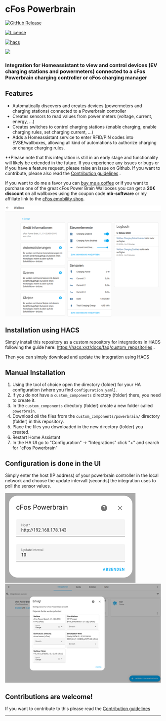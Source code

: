 # cFos Powerbrain

[![GitHub Release][releases-shield]][releases]

[![License][license-shield]](LICENSE)

[![hacs][hacsbadge]][hacs]

<a href="https://www.buymeacoffee.com/mbsoftware"><img src="https://img.buymeacoffee.com/button-api/?text=Buy me a coffee&emoji=&slug=mbsoftware&button_colour=FFDD00&font_colour=000000&font_family=Cookie&outline_colour=000000&coffee_colour=ffffff" /></a>

### Integration for Homeassistant to view and control devices (EV charging stations and powermeters) connected to a cFos Powerbrain charging controller or cFos charging manager

## Features

- Automatically discovers and creates devices (powermeters and charging stations) connected to a Powerbrain controller
- Creates sensors to read values from power meters (voltage, current, energy, ...)
- Creates switches to control charging stations (enable charging, enable charging rules, set charging current, ...)
- Adds a Homeassistant service to enter RFID/PIN codes into EVSE/wallboxes, allowing all kind of automations to authorize charging or change charging rules.

\*\*Please note that this integration is still in an early stage and functionality will likely be extended in the future. If you experience any issues or bugs or if you have a feature request, please raise an issue on Github. If you want to contribute, please also read the [Contribution guidelines](CONTRIBUTING.md) .

If you want to do me a favor you can [buy me a coffee] or if you want to purchase one of the great cFos Power Brain Wallboxes you can get a <b>20€ discount</b> on all wallboxes using the coupon code <b>mb-software</b> or my affiliate link to the <a href="https://shop.cfos-emobility.de/markus-bitzer">cFos emobility shop</a>.

![example][exampleimg]

## Installation using HACS

Simply install this repository as a custom repository for integrations in HACS following the guide here:
https://hacs.xyz/docs/faq/custom_repositories .

Then you can simply download and update the integration using HACS

## Manual Installation

1. Using the tool of choice open the directory (folder) for your HA configuration (where you find `configuration.yaml`).
2. If you do not have a `custom_components` directory (folder) there, you need to create it.
3. In the `custom_components` directory (folder) create a new folder called `powerbrain`.
4. Download _all_ the files from the `custom_components/powerbrain/` directory (folder) in this repository.
5. Place the files you downloaded in the new directory (folder) you created.
6. Restart Home Assistant
7. In the HA UI go to "Configuration" -> "Integrations" click "+" and search for "cFos Powerbrain"

## Configuration is done in the UI

Simply enter the host (IP address) of your powerbrain controller in the local network and choose the update intervall [seconds] the integration uses to poll the sensor values.

![config1img]
![config2img]

## Contributions are welcome!

If you want to contribute to this please read the [Contribution guidelines](CONTRIBUTING.md)

---

[buy me a coffee]: https://www.buymeacoffee.com/mbsoftware
[commits-shield]: https://img.shields.io/github/commit-activity/y/mb-software/homeassistant-powerbrain.svg?style=for-the-badge
[commits]: https://github.com/mb-software/homeassistant-powerbrain/commits/main
[hacs]: https://hacs.xyz
[hacsbadge]: https://img.shields.io/badge/HACS-Custom-orange.svg?style=for-the-badge
[exampleimg]: doc/evse.png
[config1img]: doc/ConfigFlow.png
[config2img]: doc/device_discovery.png
[license-shield]: https://img.shields.io/github/license/mb-software/homeassistant-powerbrain.svg?style=for-the-badge
[maintenance-shield]: https://img.shields.io/badge/maintainer-%40mb-software-blue.svg?style=for-the-badge
[pre-commit]: https://github.com/pre-commit/pre-commit
[pre-commit-shield]: https://img.shields.io/badge/pre--commit-enabled-brightgreen?style=for-the-badge
[releases-shield]: https://img.shields.io/github/release/mb-software/homeassistant-powerbrain.svg?style=for-the-badge
[releases]: https://github.com/mb-software/homeassistant-powerbrain/releases
[user_profile]: https://github.com/mb-software
